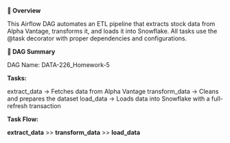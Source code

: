 **📘 Overview**

This Airflow DAG automates an ETL pipeline that extracts stock data from Alpha Vantage, transforms it, and loads it into Snowflake.
All tasks use the @task decorator with proper dependencies and configurations.

**🧱 DAG Summary**

DAG Name: DATA-226_Homework-5

**Tasks:**

extract_data → Fetches data from Alpha Vantage
transform_data → Cleans and prepares the dataset
load_data → Loads data into Snowflake with a full-refresh transaction

**Task Flow:**

**extract_data**  >>  **transform_data**  >>  **load_data**


